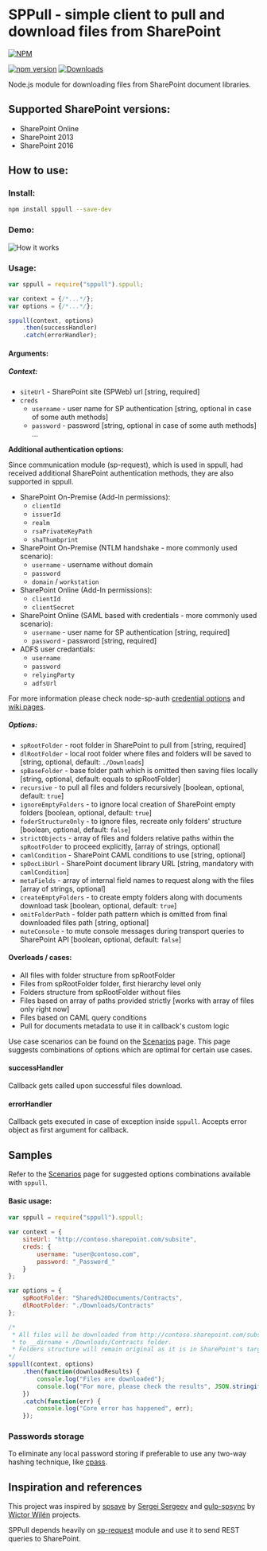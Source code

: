 # SPPull - simple client to pull and download files from SharePoint

[![NPM](https://nodei.co/npm/sppull.png?mini=true&downloads=true&downloadRank=true&stars=true)](https://nodei.co/npm/sppull/)

[![npm version](https://badge.fury.io/js/sppull.svg)](https://badge.fury.io/js/sppull)
[![Downloads](https://img.shields.io/npm/dm/sppull.svg)](https://www.npmjs.com/package/sppull)

Node.js module for downloading files from SharePoint document libraries.

## Supported SharePoint versions:
- SharePoint Online
- SharePoint 2013
- SharePoint 2016

## How to use:

### Install:
```bash
npm install sppull --save-dev
```

### Demo:
![How it works](http://koltyakov.ru/images/sppull-demo.gif)

### Usage:
```javascript
var sppull = require("sppull").sppull;

var context = {/*...*/};
var options = {/*...*/};

sppull(context, options)
    .then(successHandler)
    .catch(errorHandler);
```
#### Arguments:

##### Context:
- `siteUrl` - SharePoint site (SPWeb) url [string, required]
- `creds`
  - `username` - user name for SP authentication [string, optional in case of some auth methods]
  - `password` - password [string, optional in case of some auth methods]
  ...

**Additional authentication options:**

Since communication module (sp-request), which is used in sppull, had received additional SharePoint authentication methods, they are also supported in sppull.

- SharePoint On-Premise (Add-In permissions):
    - `clientId`
    - `issuerId`
    - `realm`
    - `rsaPrivateKeyPath`
    - `shaThumbprint`
- SharePoint On-Premise (NTLM handshake - more commonly used scenario):
    - `username` - username without domain
    - `password`
    - `domain` / `workstation`
- SharePoint Online (Add-In permissions):
    - `clientId`
    - `clientSecret`
- SharePoint Online (SAML based with credentials - more commonly used scenario):
    - `username` - user name for SP authentication [string, required]
    - `password` - password [string, required]
- ADFS user credantials:
    - `username`
    - `password`
    - `relyingParty`
    - `adfsUrl`

For more information please check node-sp-auth [credential options](https://github.com/s-KaiNet/node-sp-auth#params) and [wiki pages](https://github.com/s-KaiNet/node-sp-auth/wiki).

##### Options:
- `spRootFolder` - root folder in SharePoint to pull from [string, required]
- `dlRootFolder` - local root folder where files and folders will be saved to [string, optional, default: `./Downloads`]
- `spBaseFolder` - base folder path which is omitted then saving files locally [string, optional, default: equals to spRootFolder]
- `recursive` - to pull all files and folders recursively [boolean, optional, default: `true`]
- `ignoreEmptyFolders` - to ignore local creation of SharePoint empty folders [boolean, optional, default: `true`]
- `foderStructureOnly` - to ignore files, recreate only folders' structure [boolean, optional, default: `false`]
- `strictObjects` - array of files and folders relative paths within the `spRootFolder` to proceed explicitly, [array of strings, optional]
- `camlCondition` - SharePoint CAML conditions to use [string, optional]
- `spDocLibUrl` - SharePoint document library URL [string, mandatory with `camlCondition`]
- `metaFields` - array of internal field names to request along with the files [array of strings, optional]
- `createEmptyFolders` - to create empty folders along with documents download task [boolean, optional, default: `true`]
- `omitFolderPath` - folder path pattern which is omitted from final downloaded files path [string, optional]
- `muteConsole` - to mute console messages during transport queries to SharePoint API [boolean, optional, default: `false`]

#### Overloads / cases:
- All files with folder structure from spRootFolder
- Files from spRootFolder folder, first hierarchy level only
- Folders structure from spRootFolder without files
- Files based on array of paths provided strictly [works with array of files only right now]
- Files based on CAML query conditions
- Pull for documents metadata to use it in callback's custom logic

Use case scenarios can be found on the [Scenarios](https://github.com/koltyakov/sppull/tree/master/docs/Scenarios.md) page. This page suggests combinations of options which are optimal for certain use cases.

#### successHandler
Callback gets called upon successful files download.

#### errorHandler
Callback gets executed in case of exception inside `sppull`. Accepts error object as first argument for callback.

## Samples
Refer to the [Scenarios](https://github.com/koltyakov/sppull/tree/master/docs/Scenarios.md) page for suggested options combinations available with `sppull`.

#### Basic usage:
```javascript
var sppull = require("sppull").sppull;

var context = {
    siteUrl: "http://contoso.sharepoint.com/subsite",
    creds: {
        username: "user@contoso.com",
        password: "_Password_"
    }
};

var options = {
    spRootFolder: "Shared%20Documents/Contracts",
    dlRootFolder: "./Downloads/Contracts"
};

/* 
 * All files will be downloaded from http://contoso.sharepoint.com/subsite/Shared%20Documents/Contracts folder 
 * to __dirname + /Downloads/Contracts folder.
 * Folders structure will remain original as it is in SharePoint's target folder.
*/
sppull(context, options)
    .then(function(downloadResults) {
        console.log("Files are downloaded");
        console.log("For more, please check the results", JSON.stringify(downloadResults));
    })
    .catch(function(err) {
        console.log("Core error has happened", err);
    });
```

### Passwords storage

To eliminate any local password storing if preferable to use any two-way hashing technique, like [cpass](https://github.com/koltyakov/cpass).

## Inspiration and references

This project was inspired by [spsave](https://github.com/s-KaiNet/spsave) by [Sergei Sergeev](https://github.com/s-KaiNet) and [gulp-spsync](https://github.com/wictorwilen/gulp-spsync) by [Wictor Wilén](https://github.com/wictorwilen) projects.

SPPull depends heavily on [sp-request](https://github.com/s-KaiNet/sp-request) module and use it to send REST queries to SharePoint.